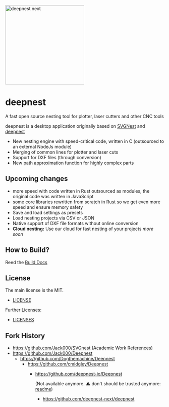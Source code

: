 <img src="https://github.com/user-attachments/assets/0f24f4c9-d1af-4db5-9570-37c89b42cdfa" alt="deepnest next" width="250">

# **deepnest**

A fast open source nesting tool for plotter, laser cutters and other CNC tools

deepnest is a desktop application originally based on [SVGNest](https://github.com/Jack000/SVGnest) and [deepnest](https://github.com/Jack000/Deepnest)

- New nesting engine with speed-critical code, written in C (outsourced to an external NodeJs module)
- Merging of common lines for plotter and laser cuts
- Support for DXF files (through conversion)
- New path approximation function for highly complex parts



## Upcoming changes
- more speed with code written in Rust outsourced as modules, the original code was written in JavaScript
- some core libraries rewritten from scratch in Rust so we get even more speed and ensure memory safety
- Save and load settings as presets
- Load nesting projects via CSV or JSON
- Native support of DXF file formats without online conversion
- **Cloud nesting:** Use our cloud for fast nesting of your projects _more soon_ 


## How to Build?

Reed the [Build Docs](BUILD.md)


## License

The main license is the MIT.

- [LICENSE](LICENSE)

Further Licenses:

- [LICENSES](LICENSES.md)

## Fork History

- https://github.com/Jack000/SVGnest (Academic Work References)
- https://github.com/Jack000/Deepnest
  - https://github.com/Dogthemachine/Deepnest
    - https://github.com/cmidgley/Deepnest
      - https://github.com/deepnest-io/Deepnest 
      
        (Not available anymore. ⚠️ don't should be trusted anymore: [readme](https://github.com/deepnest-next/.github/blob/main/profile/why-we-forked-into-a-new-organisation.md))
        - https://github.com/deepnest-next/deepnest

